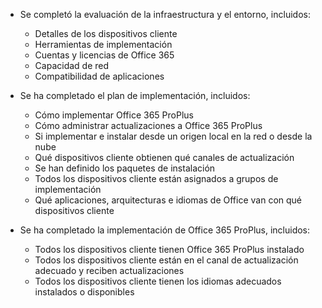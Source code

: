 - Se completó la evaluación de la infraestructura y el entorno, incluidos:

    - Detalles de los dispositivos cliente
    - Herramientas de implementación
    - Cuentas y licencias de Office 365
    - Capacidad de red
    - Compatibilidad de aplicaciones

- Se ha completado el plan de implementación, incluidos:

    - Cómo implementar Office 365 ProPlus
    - Cómo administrar actualizaciones a Office 365 ProPlus
    - Si implementar e instalar desde un origen local en la red o desde la nube
    - Qué dispositivos cliente obtienen qué canales de actualización
    - Se han definido los paquetes de instalación
    - Todos los dispositivos cliente están asignados a grupos de implementación
    - Qué aplicaciones, arquitecturas e idiomas de Office van con qué dispositivos cliente

- Se ha completado la implementación de Office 365 ProPlus, incluidos:

    - Todos los dispositivos cliente tienen Office 365 ProPlus instalado
    - Todos los dispositivos cliente están en el canal de actualización adecuado y reciben actualizaciones
    - Todos los dispositivos cliente tienen los idiomas adecuados instalados o disponibles
